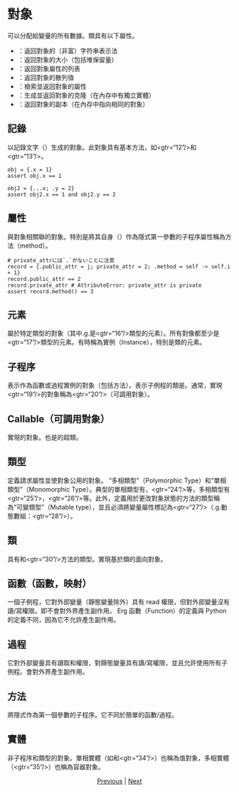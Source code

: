 # 對象

可以分配給變量的所有數據。類具有以下屬性。

* ：返回對象的（非富）字符串表示法
* ：返回對象的大小（包括堆保留量）
* ：返回對象屬性的列表
* ：返回對象的散列值
* ：檢索並返回對象的屬性
* ：生成並返回對象的克隆（在內存中有獨立實體）
* ：返回對象的副本（在內存中指向相同的對象）

## 記錄

以記錄文字（）生成的對象。此對象具有基本方法，如<gtr=“12”/>和<gtr=“13”/>。


```erg
obj = {.x = 1}
assert obj.x == 1

obj2 = {...x; .y = 2}
assert obj2.x == 1 and obj2.y == 2
```

## 屬性

與對象相關聯的對象。特別是將其自身（）作為隱式第一參數的子程序屬性稱為方法（method）。


```erg
# private_attrには`.`がないことに注意
record = {.public_attr = j; private_attr = 2; .method = self -> self.i + 1}
record.public_attr == 2
record.private_attr # AttributeError: private_attr is private
assert record.method() == 3
```

## 元素

屬於特定類型的對象（其中.g.是<gtr=“16”/>類型的元素）。所有對像都至少是<gtr=“17”/>類型的元素。有時稱為實例（Instance），特別是類的元素。

## 子程序

表示作為函數或過程實例的對象（包括方法）。表示子例程的類是。通常，實現<gtr=“19”/>的對象稱為<gtr=“20”/>（可調用對象）。

## Callable（可調用對象）

實現的對象。也是的超類。

## 類型

定義請求屬性並使對象公用的對象。 “多相類型”（Polymorphic Type）和“單相類型”（Monomorphic Type）。典型的單相類型有，<gtr=“24”/>等，多相類型有<gtr=“25”/>，<gtr=“26”/>等。此外，定義用於更改對象狀態的方法的類型稱為“可變類型”（Mutable type），並且必須將變量屬性標記為<gtr=“27”/>（.g.動態數組：<gtr=“28”/>）。

## 類

具有和<gtr=“30”/>方法的類型。實現基於類的面向對象。

## 函數（函數，映射）

一個子例程，它對外部變量（靜態變量除外）具有 read 權限，但對外部變量沒有讀/寫權限。即不會對外界產生副作用。 Erg 函數（Function）的定義與 Python 的定義不同，因為它不允許產生副作用。

## 過程

它對外部變量具有讀取和權限，對靜態變量具有讀/寫權限，並且允許使用所有子例程。會對外界產生副作用。

## 方法

將隱式作為第一個參數的子程序。它不同於簡單的函數/過程。

## 實體

非子程序和類型的對象。單相實體（如和<gtr=“34”/>）也稱為值對象，多相實體（<gtr=“35”/>）也稱為容器對象。

<p align='center'>
    <a href='./24_module.md'>Previous</a> | <a href='./26_pattern_matching.md'>Next</a>
</p>